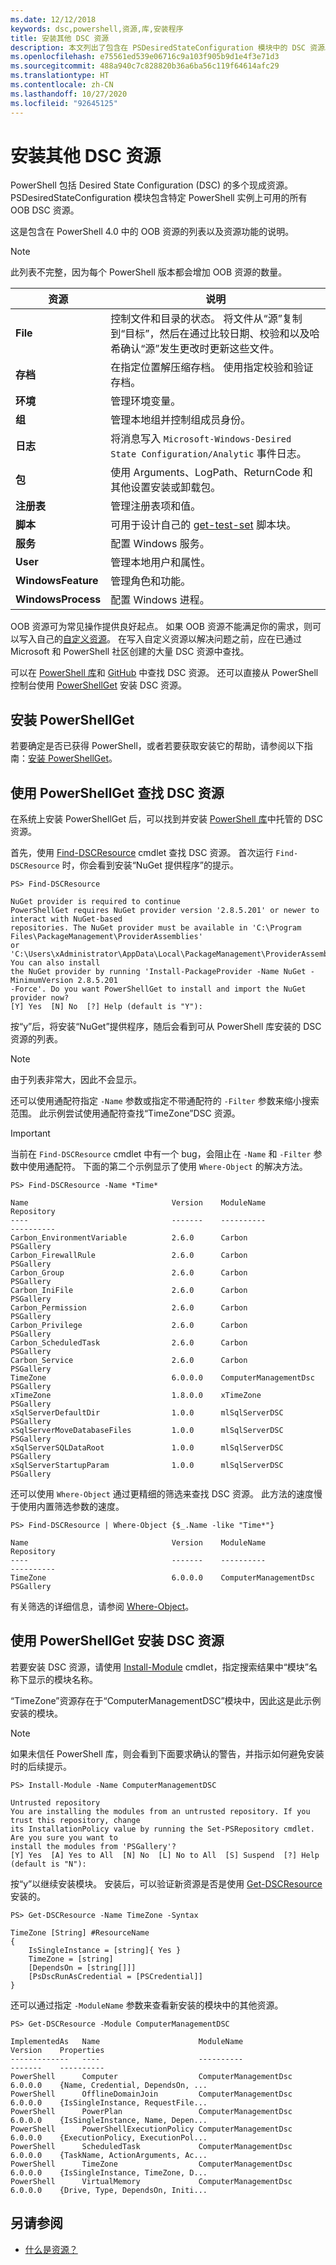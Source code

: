 ```yaml
---
ms.date: 12/12/2018
keywords: dsc,powershell,资源,库,安装程序
title: 安装其他 DSC 资源
description: 本文列出了包含在 PSDesiredStateConfiguration 模块中的 DSC 资源。 还介绍了如何查找和安装 PowerShell 库中的资源。
ms.openlocfilehash: e75561ed539e06716c9a103f905b9d1e4f3e71d3
ms.sourcegitcommit: 488a940c7c828820b36a6ba56c119f64614afc29
ms.translationtype: HT
ms.contentlocale: zh-CN
ms.lasthandoff: 10/27/2020
ms.locfileid: "92645125"
---
```

# <a name="install-additional-dsc-resources"></a>安装其他 DSC 资源

PowerShell 包括 Desired State Configuration (DSC) 的多个现成资源。 PSDesiredStateConfiguration 模块包含特定 PowerShell 实例上可用的所有 OOB DSC 资源。

这是包含在 PowerShell 4.0 中的 OOB 资源的列表以及资源功能的说明。

> [!NOTE]
> 此列表不完整，因为每个 PowerShell 版本都会增加 OOB 资源的数量。

|      资源      |                                                                                       说明                                                                                        |
| ------------------ | ---------------------------------------------------------------------------------------------------------------------------------------------------------------------------------------- |
| **File**           | 控制文件和目录的状态。 将文件从“源”复制到“目标”，然后在通过比较日期、校验和以及哈希确认“源”发生更改时更新这些文件。 |
| **存档**        | 在指定位置解压缩存档。 使用指定校验和验证存档。                                                                                         |
| **环境**    | 管理环境变量。                                                                                                                                                           |
| **组**          | 管理本地组并控制组成员身份。                                                                                                                                      |
| **日志**            | 将消息写入 `Microsoft-Windows-Desired State Configuration/Analytic` 事件日志。                                                                                               |
| **包**        | 使用 Arguments、LogPath、ReturnCode 和其他设置安装或卸载包。                                                                                        |
| **注册表**       | 管理注册表项和值。                                                                                                                                                        |
| **脚本**         | 可用于设计自己的 [get-test-set](../resources/get-test-set.md) 脚本块。                                                                                                |
| **服务**        | 配置 Windows 服务。                                                                                                                                                             |
| **User**           | 管理本地用户和属性。                                                                                                                                                      |
| **WindowsFeature** | 管理角色和功能。                                                                                                                                                              |
| **WindowsProcess** | 配置 Windows 进程。                                                                                                                                                            |

OOB 资源可为常见操作提供良好起点。 如果 OOB 资源不能满足你的需求，则可以写入自己的[自定义资源](../resources/authoringResource.md)。 在写入自定义资源以解决问题之前，应在已通过 Microsoft 和 PowerShell 社区创建的大量 DSC 资源中查找。

可以在 [PowerShell 库](https://www.powershellgallery.com/)和 [GitHub](https://github.com/) 中查找 DSC 资源。 还可以直接从 PowerShell 控制台使用 [PowerShellGet](/powershell/module/powershellget/) 安装 DSC 资源。

## <a name="installing-powershellget"></a>安装 PowerShellGet

若要确定是否已获得 PowerShell，或者若要获取安装它的帮助，请参阅以下指南：[安装 PowerShellGet](/powershell/scripting/gallery/installing-psget)。

## <a name="finding-dsc-resources-using-powershellget"></a>使用 PowerShellGet 查找 DSC 资源

在系统上安装 PowerShellGet 后，可以找到并安装 [PowerShell 库](https://www.powershellgallery.com/)中托管的 DSC 资源。

首先，使用 [Find-DSCResource](/powershell/module/powershellget/find-dscresource) cmdlet 查找 DSC 资源。 首次运行 `Find-DSCResource` 时，你会看到安装“NuGet 提供程序”的提示。

```
PS> Find-DSCResource

NuGet provider is required to continue
PowerShellGet requires NuGet provider version '2.8.5.201' or newer to interact with NuGet-based
repositories. The NuGet provider must be available in 'C:\Program Files\PackageManagement\ProviderAssemblies'
or 'C:\Users\xAdministrator\AppData\Local\PackageManagement\ProviderAssemblies'. You can also install
the NuGet provider by running 'Install-PackageProvider -Name NuGet -MinimumVersion 2.8.5.201
-Force'. Do you want PowerShellGet to install and import the NuGet provider now?
[Y] Yes  [N] No  [?] Help (default is "Y"):
```

按“y”后，将安装“NuGet”提供程序，随后会看到可从 PowerShell 库安装的 DSC 资源的列表。

> [!NOTE]
> 由于列表非常大，因此不会显示。

还可以使用通配符指定 `-Name` 参数或指定不带通配符的 `-Filter` 参数来缩小搜索范围。 此示例尝试使用通配符查找“TimeZone”DSC 资源。

> [!IMPORTANT]
> 当前在 `Find-DSCResource` cmdlet 中有一个 bug，会阻止在 `-Name` 和 `-Filter` 参数中使用通配符。 下面的第二个示例显示了使用 `Where-Object` 的解决方法。

```
PS> Find-DSCResource -Name *Time*

Name                                Version    ModuleName                          Repository
----                                -------    ----------                          ----------
Carbon_EnvironmentVariable          2.6.0      Carbon                              PSGallery
Carbon_FirewallRule                 2.6.0      Carbon                              PSGallery
Carbon_Group                        2.6.0      Carbon                              PSGallery
Carbon_IniFile                      2.6.0      Carbon                              PSGallery
Carbon_Permission                   2.6.0      Carbon                              PSGallery
Carbon_Privilege                    2.6.0      Carbon                              PSGallery
Carbon_ScheduledTask                2.6.0      Carbon                              PSGallery
Carbon_Service                      2.6.0      Carbon                              PSGallery
TimeZone                            6.0.0.0    ComputerManagementDsc               PSGallery
xTimeZone                           1.8.0.0    xTimeZone                           PSGallery
xSqlServerDefaultDir                1.0.0      mlSqlServerDSC                      PSGallery
xSqlServerMoveDatabaseFiles         1.0.0      mlSqlServerDSC                      PSGallery
xSqlServerSQLDataRoot               1.0.0      mlSqlServerDSC                      PSGallery
xSqlServerStartupParam              1.0.0      mlSqlServerDSC                      PSGallery
```

还可以使用 `Where-Object` 通过更精细的筛选来查找 DSC 资源。 此方法的速度慢于使用内置筛选参数的速度。

```
PS> Find-DSCResource | Where-Object {$_.Name -like "Time*"}

Name                                Version    ModuleName                          Repository
----                                -------    ----------                          ----------
TimeZone                            6.0.0.0    ComputerManagementDsc               PSGallery
```

有关筛选的详细信息，请参阅 [Where-Object](/powershell/module/microsoft.powershell.core/where-object)。

## <a name="installing-dsc-resources-using-powershellget"></a>使用 PowerShellGet 安装 DSC 资源

若要安装 DSC 资源，请使用 [Install-Module](/powershell/module/PowershellGet/Install-Module) cmdlet，指定搜索结果中“模块”名称下显示的模块名称。

“TimeZone”资源存在于“ComputerManagementDSC”模块中，因此这是此示例安装的模块。

> [!NOTE]
> 如果未信任 PowerShell 库，则会看到下面要求确认的警告，并指示如何避免安装时的后续提示。

```
PS> Install-Module -Name ComputerManagementDSC

Untrusted repository
You are installing the modules from an untrusted repository. If you trust this repository, change
its InstallationPolicy value by running the Set-PSRepository cmdlet. Are you sure you want to
install the modules from 'PSGallery'?
[Y] Yes  [A] Yes to All  [N] No  [L] No to All  [S] Suspend  [?] Help (default is "N"):
```

按“y”以继续安装模块。 安装后，可以验证新资源是否是使用 [Get-DSCResource](/powershell/module/PSDesiredStateConfiguration/Get-DscResource) 安装的。

```
PS> Get-DSCResource -Name TimeZone -Syntax

TimeZone [String] #ResourceName
{
    IsSingleInstance = [string]{ Yes }
    TimeZone = [string]
    [DependsOn = [string[]]]
    [PsDscRunAsCredential = [PSCredential]]
}
```

还可以通过指定 `-ModuleName` 参数来查看新安装的模块中的其他资源。

```
PS> Get-DSCResource -Module ComputerManagementDSC

ImplementedAs   Name                      ModuleName                     Version    Properties
-------------   ----                      ----------                     -------    ----------
PowerShell      Computer                  ComputerManagementDsc          6.0.0.0    {Name, Credential, DependsOn, ...
PowerShell      OfflineDomainJoin         ComputerManagementDsc          6.0.0.0    {IsSingleInstance, RequestFile...
PowerShell      PowerPlan                 ComputerManagementDsc          6.0.0.0    {IsSingleInstance, Name, Depen...
PowerShell      PowerShellExecutionPolicy ComputerManagementDsc          6.0.0.0    {ExecutionPolicy, ExecutionPol...
PowerShell      ScheduledTask             ComputerManagementDsc          6.0.0.0    {TaskName, ActionArguments, Ac...
PowerShell      TimeZone                  ComputerManagementDsc          6.0.0.0    {IsSingleInstance, TimeZone, D...
PowerShell      VirtualMemory             ComputerManagementDsc          6.0.0.0    {Drive, Type, DependsOn, Initi...
```

## <a name="see-also"></a>另请参阅

- [什么是资源？](../resources/resources.md)
